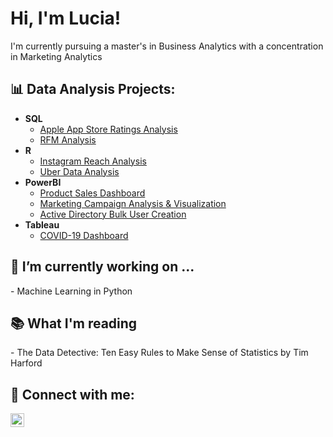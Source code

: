 <!--
### Hi there 👋
**luciaplacidi/luciaplacidi** is a ✨ _special_ ✨ repository because its `README.md` (this file) appears on your GitHub profile.

Here are some ideas to get you started:

- 🔭 I’m currently working on ...
- 🌱 I’m currently learning ...
- 👯 I’m looking to collaborate on ...
- 🤔 I’m looking for help with ...
- 💬 Ask me about ...
- 📫 How to reach me: ...
- 😄 Pronouns: ...
- ⚡ Fun fact: ...
-->


<h1>Hi, I'm Lucia! </h1>

<p>I'm currently pursuing a master's in Business Analytics with a concentration in Marketing Analytics</p>

<h2>📊 Data Analysis Projects:</h2>

- <b>SQL</b>
  - [Apple App Store Ratings Analysis](https://github.com/luciaplacidi/Apple-App-Store)
  - [RFM Analysis](https://github.com/luciaplacidi/RFM_Analysis)
- <b>R</b>
  - [Instagram Reach Analysis](https://github.com/luciaplacidi/Instagram-Reach-Analysis)
  - [Uber Data Analysis](https://github.com/luciaplacidi/uber-data-analysis)
- <b>PowerBI</b>
  - [Product Sales Dashboard](https://github.com/luciaplacidi/Product-Sales-Analysis)
  - [Marketing Campaign Analysis & Visualization](https://github.com/luciaplacidi/Marketing-Campaign-Analysis)
  - [Active Directory Bulk User Creation](https://github.com/joshmadakor1/AD_PS)
- <b>Tableau</b>
  - [COVID-19 Dashboard](https://github.com/joshmadakor1/EncrypterPOC)

 
<h2>🌱 I’m currently working on ...</h2>
- Machine Learning in Python

<h2>📚 What I'm reading</h2>
- The Data Detective: Ten Easy Rules to Make Sense of Statistics by Tim Harford

<h2> 🔗 Connect with me:</h2>

[<img align="left" alt="LuciaPlacidi | LinkedIn" width="22px" src="https://cdn.jsdelivr.net/npm/simple-icons@v3/icons/linkedin.svg" />][linkedin]

[linkedin]: https://www.instagram.com/lucia-placidi/


